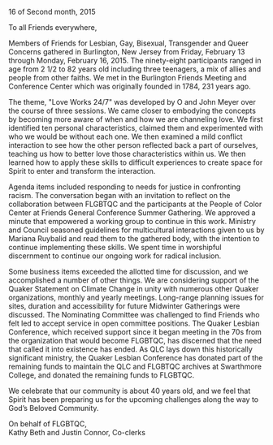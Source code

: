 16 of Second month, 2015

To all Friends everywhere,

Members of Friends for Lesbian, Gay, Bisexual, Transgender and Queer Concerns gathered in Burlington, New Jersey from Friday, February 13 through Monday, February 16, 2015. The ninety-eight participants ranged in age from 2 1/2 to 82 years old including three teenagers, a mix of allies and people from other faiths. We met in the Burlington Friends Meeting and Conference Center which was originally founded in 1784, 231 years ago.

The theme, "Love Works 24/7" was developed by O and John Meyer over the course of three sessions. We came closer to embodying the concepts by becoming more aware of when and how we are channeling love. We first identified ten personal characteristics, claimed them and experimented with who we would be without each one. We then examined a mild conflict interaction to see how the other person reflected back a part of ourselves, teaching us how to better love those characteristics within us. We then learned how to apply these skills to difficult experiences to create space for Spirit to enter and transform the interaction.

Agenda items included responding to needs for justice in confronting racism. The conversation began with an invitation to reflect on the collaboration between FLGBTQC and the participants at the People of Color Center at Friends General Conference Summer Gathering. We approved a minute that empowered a working group to continue in this work. Ministry and Council seasoned guidelines for multicultural interactions given to us by Mariana Ruybalid and read them to the gathered body, with the intention to continue implementing these skills. We spent time in worshipful discernment to continue our ongoing work for radical inclusion.

Some business items exceeded the allotted time for discussion, and we accomplished a number of other things. We are considering support of the Quaker Statement on Climate Change in unity with numerous other Quaker organizations, monthly and yearly meetings. Long-range planning issues for sites, duration and accessibility for future Midwinter Gatherings were discussed. The Nominating Committee was challenged to find Friends who felt led to accept service in open committee positions. The Quaker Lesbian Conference, which received support since it began meeting in the 70s from the organization that would become FLGBTQC, has discerned that the need that called it into existence has ended. As QLC lays down this historically significant ministry, the Quaker Lesbian Conference has donated part of the remaining funds to maintain the QLC and FLGBTQC archives at Swarthmore College, and donated the remaining funds to FLGBTQC.

We celebrate that our community is about 40 years old, and we feel that Spirit has been preparing us for the upcoming challenges along the way to God’s Beloved Community.

On behalf of FLGBTQC,  
Kathy Beth and Justin Connor, Co-clerks

